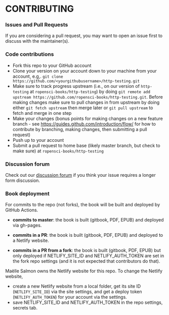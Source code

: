 # CONTRIBUTING #

### Issues and Pull Requests

If you are considering a pull request, you may want to open an issue first to discuss with the maintainer(s).

### Code contributions

* Fork this repo to your GitHub account
* Clone your version on your account down to your machine from your account, e.g,. `git clone https://github.com/<yourgithubusername>/http-testing.git`
* Make sure to track progress upstream (i.e., on our version of `http-testing` at `ropensci-books/http-testing`) by doing `git remote add upstream https://github.com/ropensci-books/http-testing.git`. Before making changes make sure to pull changes in from upstream by doing either `git fetch upstream` then merge later or `git pull upstream` to fetch and merge in one step
* Make your changes (bonus points for making changes on a new feature branch - see <https://guides.github.com/introduction/flow/> for how to contribute by branching, making changes, then submitting a pull request)
* Push up to your account
* Submit a pull request to home base (likely master branch, but check to make sure) at `ropensci-books/http-testing`

### Discussion forum

Check out our [discussion forum](https://discuss.ropensci.org) if you think your issue requires a longer form discussion.

### Book deployment

For commits to the repo (not forks), the book will be built and deployed by GitHub Actions.

* **commits to master**: the book is built (gitbook, PDF, EPUB) and deployed via gh-pages.

* **commits in a PR**: the book is built (gitbook, PDF, EPUB) and deployed to a Netlify website.

* **commits in a PR from a fork**: the book is built (gitbook, PDF, EPUB) but only deployed if NETLIFY_SITE_ID and NETLIFY_AUTH_TOKEN are set in the fork repo settings (and it is not expected that contributors do that).

Maëlle Salmon owns the Netlify website for this repo. To change the Netlify website, 

* create a new Netlify website from a local folder, get its site ID (`NETLIFY_SITE_ID`) via the site settings, 
and get a deploy token (`NETLIFY_AUTH_TOKEN`) for your account via the settings. 
* save NETLIFY_SITE_ID and NETLIFY_AUTH_TOKEN in the repo settings, secrets tab.

